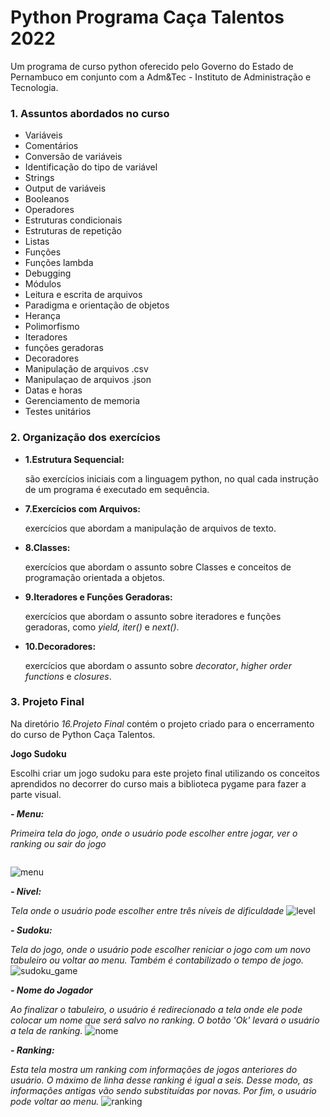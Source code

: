 # Python Programa Caça Talentos 2022
Um programa de curso python oferecido pelo Governo do Estado de Pernambuco em conjunto com a Adm&amp;Tec - Instituto de Administração e Tecnologia.
### 1. Assuntos abordados no curso
- Variáveis
- Comentários
- Conversão de variáveis
- Identificação do tipo de variável
- Strings 
- Output de variáveis
- Booleanos
- Operadores
- Estruturas condicionais
- Estruturas de repetição
- Listas
- Funções
- Funções lambda
- Debugging
- Módulos
- Leitura e escrita de arquivos 
- Paradigma e orientação de objetos
- Herança 
- Polimorfismo 
- Iteradores 
- funções geradoras 
- Decoradores 
- Manipulação de arquivos .csv 
- Manipulaçao de arquivos .json 
- Datas e horas 
- Gerenciamento de memoria 
- Testes unitários 

### 2. Organização dos exercícios
- **1.Estrutura Sequencial:** 

    são exercícios iniciais com a linguagem python, no qual cada instrução de um programa é executado em sequência.


- **7.Exercícios com Arquivos:** 

  exercícios que abordam a manipulação de arquivos de texto.


- **8.Classes:** 

  exercícios que abordam o assunto sobre Classes e conceitos de programação orientada a objetos.


- **9.Iteradores e Funções Geradoras:** 

  exercícios que abordam o assunto sobre iteradores e funções geradoras, como *yield, iter()* e *next()*.


- **10.Decoradores:** 

  exercícios que abordam o assunto sobre *decorator*, *higher order functions* e *closures*.


### 3. Projeto Final
 Na diretório *16.Projeto Final* contém o projeto criado para o encerramento do curso de Python Caça Talentos.
 
 **Jogo Sudoku**

 Escolhi criar um jogo sudoku para este projeto final utilizando os conceitos aprendidos no decorrer do curso mais a biblioteca pygame para fazer a parte visual.

***- Menu:***

*Primeira tela do jogo, onde o usuário pode escolher entre jogar, ver o ranking ou sair do jogo*
<div align="center">
    <img source="https://user-images.githubusercontent.com/63428197/206769107-eb65fd75-e46e-41ff-aded-565dfd5bad87.png" width="500px"/>
 </div>
 
![menu](https://user-images.githubusercontent.com/63428197/206769107-eb65fd75-e46e-41ff-aded-565dfd5bad87.png)

***- Nivel:***

*Tela onde o usuário pode escolher entre três níveis de dificuldade*
![level](https://user-images.githubusercontent.com/63428197/206770164-7117dbae-8548-434e-bc92-8a45acb6e619.png)

***- Sudoku:***

*Tela do jogo, onde o usuário pode escolher reniciar o jogo com um novo tabuleiro ou voltar ao menu. Também é contabilizado o tempo de jogo.*
![sudoku_game](https://user-images.githubusercontent.com/63428197/206770305-994f11f9-64c5-46cb-a548-89cd41395c1d.png)

***- Nome do Jogador***

*Ao finalizar o tabuleiro, o usuário é redirecionado a tela onde ele pode colocar um nome que será salvo no ranking. O botão 'Ok' levará o usuário a tela de ranking.*
![nome](https://user-images.githubusercontent.com/63428197/206771688-c04d76e7-0f80-4a3e-8941-636040fc1cbb.png)

***- Ranking:***

*Esta tela mostra um ranking com informações de jogos anteriores do usuário. O máximo de linha desse ranking é igual a seis. Desse modo, as informações antigas vão sendo substituídas por novas. Por fim, o usuário pode voltar ao menu.*
![ranking](https://user-images.githubusercontent.com/63428197/206770410-537ee4f9-1577-4986-8949-5dcfe3aba379.png)

